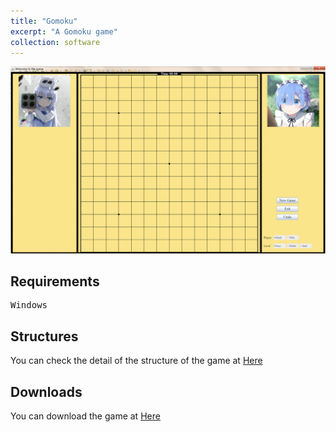 ```yaml
---
title: "Gomoku"
excerpt: "A Gomoku game"
collection: software
---
```

<img src='/images/Gomoku.png'><br/>

## Requirements
<pre>
Windows
</pre>

## Structures
You can check the detail of the structure of the game at [Here](http://jenary.github.io/files/Gomoku/Gomoku.pdf)

## Downloads
You can download the game at [Here](http://jenary.github.io/files/Gomoku/Gomoku.jar)


